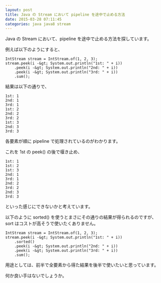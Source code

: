 ```yaml
---
layout: post
title: Java の Stream において pipeline を途中で止める方法
date: 2015-03-28 07:11:45
categories: java java8 stream
---
```

<p>Java の Stream において、pipeline を途中で止める方法を探しています。</p>

<p>例えば以下のようにすると、</p>

```
IntStream stream = IntStream.of(1, 2, 3);
stream.peek(i -&gt; System.out.println("1st: " + i))
    .peek(i -&gt; System.out.println("2nd: " + i))
    .peek(i -&gt; System.out.println("3rd: " + i))
    .sum();
```

<p>結果は以下の通りで、</p>

```
1st: 1
2nd: 1
3rd: 1
1st: 2
2nd: 2
3rd: 2
1st: 3
2nd: 3
3rd: 3
```

<p>各要素が順に pipeline で処理されているのがわかります。</p>

<p>これを 1st の peek() の後で堰き止め、</p>

```
1st: 1
1st: 2
1st: 3
2nd: 1
3rd: 1
2nd: 2
3rd: 2
2nd: 3
3rd: 3
```

<p>といった感じにできないかと考えています。</p>

<p>以下のように sorted() を使うとまさにその通りの結果が得られるのですが、<br>
sort はコストが高そうで使いたくありません。</p>

```
IntStream stream = IntStream.of(1, 2, 3);
stream.peek(i -&gt; System.out.println("1st: " + i))
    .sorted()
    .peek(i -&gt; System.out.println("2nd: " + i))
    .peek(i -&gt; System.out.println("3rd: " + i))
    .sum();
```

<p>用途としては、前半で全要素から得た結果を後半で使いたいと思っています。</p>

<p>何か良い手はないでしょうか。</p>
